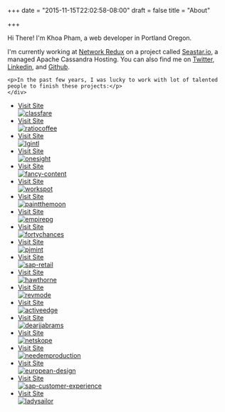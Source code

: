 +++
date = "2015-11-15T22:02:58-08:00"
draft = false
title = "About"

+++
<section class="Page-about">
    <div class="about-inner-content wrap clearfix">
        <p>Hi There! I'm Khoa Pham, a web developer in Portland Oregon.</p>
        <p>I'm currently working at <a href="http://networkredux.com" target="_blank">Network Redux</a> on a project called <a href="http://seastar.io" target="_blank">Seastar.io</a>,
a managed Apache Cassandra Hosting. You can also find me on 
    <a target="_blank" href="https://twitter.com/pmkhoa">Twitter</a>,
    <a target="_blank" href="http://www.linkedin.com/in/pmkhoa">Linkedin</a>,
    and <a target="_blank" href="https://github.com/pmkhoa">Github</a>.</p>

    <p>In the past few years, I was lucky to work with lot of talented people to finish these projects:</p>
    </div>

<div id="home-container">

<div class="works-wrapper">
      <ul class="works">
          <li>
            <a class="project" target="_blank" href="http://classfare.com/">
              <div class="overlay-title"><span class="overlay-inner-text">Visit Site</span></div>
              <img src="/img/projects/classfare.png" alt="classfare">
            </a>
          </li>
          <li>
            <a class="project" target="_blank" href="http://ratiocoffee.com/">
              <div class="overlay-title"><span class="overlay-inner-text">Visit Site</span></div>
              <img src="/img/projects/ratiocoffee.png" alt="ratiocoffee">
            </a>
          </li>
          <li>
            <a class="project" target="_blank" href="http://lgintl.com/">
              <div class="overlay-title"><span class="overlay-inner-text">Visit Site</span></div>
              <img src="/img/projects/lgintl.png" alt="lgintl">
            </a>
          </li>
          <li>
            <a class="project" target="_blank" href="http://onesight.org/">
              <div class="overlay-title"><span class="overlay-inner-text">Visit Site</span></div>
              <img src="/img/projects/onesight.png" alt="onesight">
            </a>
          </li>
          <li>
            <a class="project" target="_blank" href="http://fancycontent.com/">
              <div class="overlay-title"><span class="overlay-inner-text">Visit Site</span></div>
              <img src="/img/projects/fancy-content.png" alt="fancy-content">
            </a>
          </li>
          <li>
            <a class="project" target="_blank" href="http://www.workspot.com/">
              <div class="overlay-title"><span class="overlay-inner-text">Visit Site</span></div>
              <img src="/img/projects/workspot.png" alt="workspot">
            </a>
          </li>
          <li>
            <a class="project" target="_blank" href="http://paintthemoon.net/">
              <div class="overlay-title"><span class="overlay-inner-text">Visit Site</span></div>
              <img src="/img/projects/paintthemoon.png" alt="paintthemoon">
            </a>
          </li>
          <li>
            <a class="project" target="_blank" href="http://www.empirepg.com">
              <div class="overlay-title"><span class="overlay-inner-text">Visit Site</span></div>
              <img src="/img/projects/empirepg.png" alt="empirepg">
            </a>
          </li>
          <li>
            <a class="project" target="_blank" href="http://www.40chances.com/">
              <div class="overlay-title"><span class="overlay-inner-text">Visit Site</span></div>
              <img src="/img/projects/fortychances.png" alt="fortychances">
            </a>
          </li>
          <li>
            <a class="project" target="_blank" href="http://www.pjmint.com/">
              <div class="overlay-title"><span class="overlay-inner-text">Visit Site</span></div>
              <img src="/img/projects/pjmint.png" alt="pjmint">
            </a>
          </li>
          <li>
            <a class="project" target="_blank" href="http://global.sap.com/community/ebook/2013_05_retail_analytics/index.html">
              <div class="overlay-title"><span class="overlay-inner-text">Visit Site</span></div>
              <img src="/img/projects/sap-retail.png" alt="sap-retail">
            </a>
          </li>
          <li>
            <a class="project" target="_blank" href="http://hawthornetwentysix.com/">
              <div class="overlay-title"><span class="overlay-inner-text">Visit Site</span></div>
              <img src="/img/projects/hawthorne.png" alt="hawthorne">
            </a>
          </li>
          <li>
            <a class="project" target="_blank" href="http://revmode.com/">
              <div class="overlay-title"><span class="overlay-inner-text">Visit Site</span></div>
              <img src="/img/projects/revmode.png" alt="revmode">
            </a>
          </li>
          <li>
            <a class="project" target="_blank" href="http://activeedgewellness.com/">
              <div class="overlay-title"><span class="overlay-inner-text">Visit Site</span></div>
              <img src="/img/projects/activeedge.png" alt="activeedge">
            </a>
          </li>
          <li>
            <a class="project" target="_blank" href="http://www.dearjjabrams.com/">
              <div class="overlay-title"><span class="overlay-inner-text">Visit Site</span></div>
              <img src="/img/projects/dearjjabrams.png" alt="dearjjabrams">
            </a>
          </li>
          <li>
            <a class="project" target="_blank" href="http://www.netskope.com/">
              <div class="overlay-title"><span class="overlay-inner-text">Visit Site</span></div>
              <img src="/img/projects/netskope.png" alt="netskope">
            </a>
          </li>
          <li>
            <a class="project" target="_blank" href="http://needemproductions.com/">
              <div class="overlay-title"><span class="overlay-inner-text">Visit Site</span></div>
              <img src="/img/projects/needemproduction.png" alt="needemproduction">
            </a>
          </li>
          <li>
            <a class="project" target="_blank" href="http://www.edimporters.com/">
              <div class="overlay-title"><span class="overlay-inner-text">Visit Site</span></div>
              <img src="/img/projects/european-design.png" alt="european-design">
            </a>
          </li>
          <li>
            <a class="project" target="_blank" href="http://www.sap-retail-customer-experience.com/">
              <div class="overlay-title"><span class="overlay-inner-text">Visit Site</span></div>
              <img src="/img/projects/sap-customer-experience.png" alt="sap-customer-experience">
            </a>
          </li>
          <li>
            <a class="project" target="_blank" href="http://theladyandthesailor.com/">
              <div class="overlay-title"><span class="overlay-inner-text">Visit Site</span></div>
              <img src="/img/projects/ladysailor.png" alt="ladysailor">
            </a>
          </li>
        <li class="placeholder" data-index="9" style="display: inline-block;"> </li>
        <li class="placeholder" data-index="9" style="display: inline-block;"> </li>
      </ul>
    </div>
</section>
